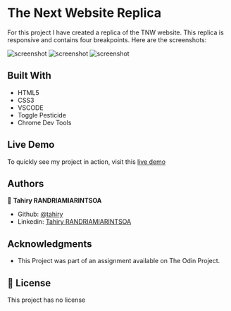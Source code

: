 # The Next Website Replica

For this project I have created a replica of the TNW website. This replica is responsive and contains four breakpoints. Here are the screenshots:

![screenshot](https://user-images.githubusercontent.com/47100064/93768018-6f523400-fc21-11ea-94c1-70415c3d0145.png)
![screenshot](https://user-images.githubusercontent.com/47100064/93768073-8bee6c00-fc21-11ea-8d7d-acf891ffad5e.png)
![screenshot](https://user-images.githubusercontent.com/47100064/93768127-9f99d280-fc21-11ea-95fe-429e492b0044.png)


## Built With
- HTML5
- CSS3
- VSCODE
- Toggle Pesticide
- Chrome Dev Tools

## Live Demo

To quickly see my project in action, visit this [live demo](https://raw.githack.com/tahiry-dev/tnw-replica/replica-branch/index.html) 

## Authors

👤 **Tahiry RANDRIAMIARINTSOA**

- Github: [@tahiry](https://github.com/tahiry-dev)
- Linkedin: [Tahiry RANDRIAMIARINTSOA](https://www.linkedin.com/in/tahiry-randriamiarintsoa-2276831b1/)

## Acknowledgments

- This Project was part of an assignment available on The Odin Project.

## 📝 License

This project has no license
